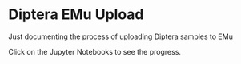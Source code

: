 # Diptera EMu Upload

Just documenting the process of uploading Diptera samples to EMu

Click on the Jupyter Notebooks to see the progress.
